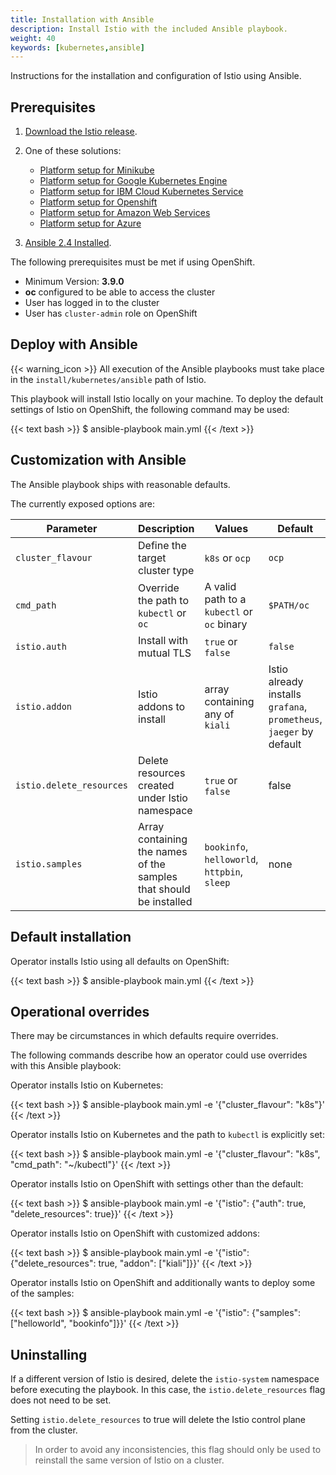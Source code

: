```yaml
---
title: Installation with Ansible
description: Install Istio with the included Ansible playbook.
weight: 40
keywords: [kubernetes,ansible]
---
```


Instructions for the installation and configuration of Istio using Ansible.

## Prerequisites

1. [Download the Istio release](/docs/setup/kubernetes/download-release/).

1. One of these solutions:

    * [Platform setup for Minikube](/docs/setup/kubernetes/platform-setup/minikube)
    * [Platform setup for Google Kubernetes Engine](/docs/setup/kubernetes/platform-setup/gke)
    * [Platform setup for IBM Cloud Kubernetes Service](/docs/setup/kubernetes/platform-setup/ibm)
    * [Platform setup for Openshift](/docs/setup/kubernetes/platform-setup/openshift)
    * [Platform setup for Amazon Web Services](/docs/setup/kubernetes/platform-setup/aws)
    * [Platform setup for Azure](/docs/setup/kubernetes/platform-setup/azure)

1. [Ansible 2.4 Installed](https://docs.ansible.com/ansible/latest/intro_installation.html).

The following prerequisites must be met if using OpenShift.

* Minimum Version: **3.9.0**
* **oc** configured to be able to access the cluster
* User has logged in to the cluster
* User has `cluster-admin` role on OpenShift

## Deploy with Ansible

{{< warning_icon >}} All execution of the Ansible playbooks must take place in the `install/kubernetes/ansible` path of Istio.

This playbook will install Istio locally on your machine. To deploy the default settings of
Istio on OpenShift, the following command may be used:

{{< text bash >}}
$ ansible-playbook main.yml
{{< /text >}}

## Customization with Ansible

The Ansible playbook ships with reasonable defaults.

The currently exposed options are:

| Parameter | Description | Values | Default |
| --- | --- | --- | --- |
| `cluster_flavour` | Define the target cluster type | `k8s` or `ocp` | `ocp` |
| `cmd_path` | Override the path to `kubectl` or `oc` | A valid path to a `kubectl` or `oc` binary | `$PATH/oc` |
| `istio.auth` | Install with mutual TLS | `true` or `false` | `false` |
| `istio.addon` | Istio addons to install | array containing any of `kiali` | Istio already installs `grafana`, `prometheus`, `jaeger` by default |
| `istio.delete_resources` | Delete resources created under Istio namespace | `true` or `false` | false |
| `istio.samples` | Array containing the names of the samples that should be installed | `bookinfo`, `helloworld`, `httpbin`, `sleep` | none |

## Default installation

Operator installs Istio using all defaults on OpenShift:

{{< text bash >}}
$ ansible-playbook main.yml
{{< /text >}}

## Operational overrides

There may be circumstances in which defaults require overrides.

The following commands describe how an operator could use overrides with this Ansible playbook:

Operator installs Istio on Kubernetes:

{{< text bash >}}
$ ansible-playbook main.yml -e '{"cluster_flavour": "k8s"}'
{{< /text >}}

Operator installs Istio on Kubernetes and the path to `kubectl` is explicitly set:

{{< text bash >}}
$ ansible-playbook main.yml -e '{"cluster_flavour": "k8s", "cmd_path": "~/kubectl"}'
{{< /text >}}

Operator installs Istio on OpenShift with settings other than the default:

{{< text bash >}}
$ ansible-playbook main.yml -e '{"istio": {"auth": true, "delete_resources": true}}'
{{< /text >}}

Operator installs Istio on OpenShift with customized addons:

{{< text bash >}}
$ ansible-playbook main.yml -e '{"istio": {"delete_resources": true, "addon": ["kiali"]}}'
{{< /text >}}

Operator installs Istio on OpenShift and additionally wants to deploy some of the samples:

{{< text bash >}}
$ ansible-playbook main.yml -e '{"istio": {"samples": ["helloworld", "bookinfo"]}}'
{{< /text >}}

## Uninstalling

If a different version of Istio is desired, delete the `istio-system` namespace before executing the playbook.
In this case, the `istio.delete_resources` flag does not need to be set.

Setting `istio.delete_resources` to true will delete the Istio control plane from the cluster.

> In order to avoid any inconsistencies, this flag should only be used to reinstall the same version of Istio on a cluster.
